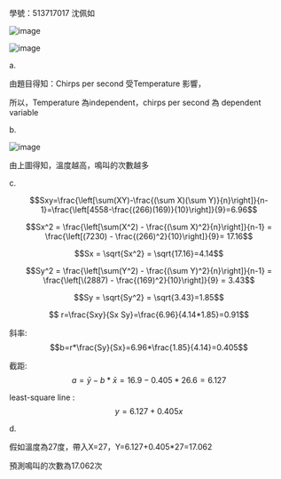 學號：513717017 沈佩如

![image](https://github.com/user-attachments/assets/71aad8de-8683-4332-ad92-f059e347ba72)

![image](https://github.com/user-attachments/assets/e20ce076-1602-408e-9bb2-339f121f1cb7)

a.

由題目得知：Chirps per second 受Temperature 影響，

所以，Temperature 為independent，chirps per second 為 dependent variable

b.

![image](https://github.com/user-attachments/assets/350db1cb-0b45-4d54-b470-26b361d33bcb)

由上圖得知，溫度越高，鳴叫的次數越多

c.

$$Sxy=\frac{\left[\sum(XY)-\frac{(\sum X)(\sum Y)}{n}\right]}{n-1}=\frac{\left[4558-\frac{(266)(169)}{10}\right]}{9}=6.96$$

$$Sx^2 = \frac{\left[\sum(X^2) - \frac{(\sum X)^2}{n}\right]}{n-1} =  \frac{\left[(7230) - \frac{(266)^2}{10}\right]}{9}= 17.16$$

$$Sx = \sqrt{Sx^2} = \sqrt{17.16}=4.14$$

$$Sy^2 = \frac{\left[\sum(Y^2) - \frac{(\sum Y)^2}{n}\right]}{n-1}  = \frac{\left[\(2887) - \frac{(169)^2}{10}\right]}{9} = 3.43$$

$$Sy = \sqrt{Sy^2} = \sqrt{3.43}=1.85$$

$$ r=\frac{Sxy}{Sx Sy}=\frac{6.96}{4.14*1.85}=0.91$$

斜率: $$b=r*\frac{Sy}{Sx}=6.96*\frac{1.85}{4.14}=0.405$$   

截距: $$a=\bar{y}-b*\bar{x}=16.9-0.405*26.6=6.127$$

least-square line : $$y=6.127+0.405x$$

d.

假如溫度為27度，帶入X=27，Y=6.127+0.405*27=17.062

預測鳴叫的次數為17.062次
